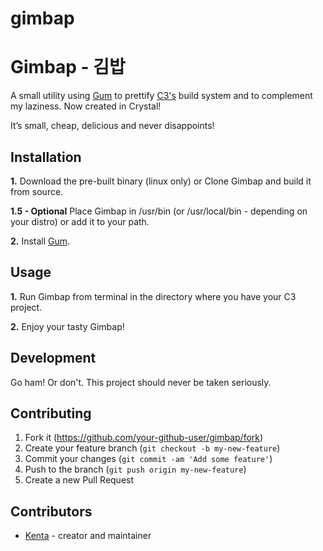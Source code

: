 # gimbap

# Gimbap - 김밥
A small utility using [Gum](https://github.com/charmbracelet/gum) to prettify [C3's](https://github.com/c3lang/c3c) build system and to complement my laziness. Now created in Crystal!

It’s small, cheap, delicious and never disappoints!

## Installation

**1.** Download the pre-built binary (linux only) or Clone Gimbap and build it from source.

**1.5 - Optional** Place Gimbap in /usr/bin (or /usr/local/bin - depending on your distro) or add it to your path.

**2.** Install [Gum](https://github.com/charmbracelet/gum).

## Usage

**1.** Run Gimbap from terminal in the directory where you have your C3 project.

**2.** Enjoy your tasty Gimbap!

## Development

Go ham! Or don't. This project should never be taken seriously.

## Contributing

1. Fork it (<https://github.com/your-github-user/gimbap/fork>)
2. Create your feature branch (`git checkout -b my-new-feature`)
3. Commit your changes (`git commit -am 'Add some feature'`)
4. Push to the branch (`git push origin my-new-feature`)
5. Create a new Pull Request

## Contributors

- [Kenta](https://github.com/Its-Kenta) - creator and maintainer
